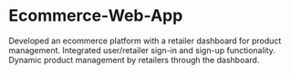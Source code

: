 # Ecommerce-Web-App
Developed an ecommerce platform with a retailer dashboard for product management. Integrated user/retailer sign-in and sign-up functionality. Dynamic product management by retailers through the dashboard.
